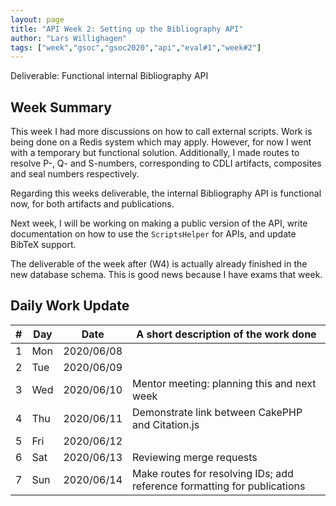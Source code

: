 ```yaml
---
layout: page
title: "API Week 2: Setting up the Bibliography API"
author: "Lars Willighagen"
tags: ["week","gsoc","gsoc2020","api","eval#1","week#2"]
---
```


Deliverable: Functional internal Bibliography API

## Week Summary

This week I had more discussions on how to call external scripts. Work is being
done on a Redis system which may apply. However, for now I went with a temporary
but functional solution. Additionally, I made routes to resolve P-, Q- and
S-numbers, corresponding to CDLI artifacts, composites and seal numbers respectively.

Regarding this weeks deliverable, the internal Bibliography API is functional now,
for both artifacts and publications.

Next week, I will be working on making a public version of the API, write documentation
on how to use the `ScriptsHelper` for APIs, and update BibTeX support.

The deliverable of the week after (W4) is actually already finished in the new
database schema. This is good news because I have exams that week.

## Daily Work Update

| # | Day | Date       | A short description of the work done |
|---|-----|------------|--------------------------------------|
| 1 | Mon | 2020/06/08 |  |
| 2 | Tue | 2020/06/09 |  |
| 3 | Wed | 2020/06/10 | Mentor meeting: planning this and next week |
| 4 | Thu | 2020/06/11 | Demonstrate link between CakePHP and Citation.js |
| 5 | Fri | 2020/06/12 |  |
| 6 | Sat | 2020/06/13 | Reviewing merge requests |
| 7 | Sun | 2020/06/14 | Make routes for resolving IDs; add reference formatting for publications |
